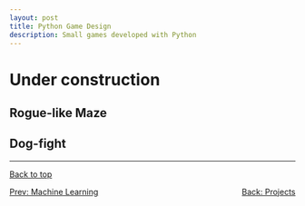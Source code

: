 ```yaml
---
layout: post
title: Python Game Design
description: Small games developed with Python
---
```



# Under construction

## Rogue-like Maze


## Dog-fight


<hr>

<div>

  <a href="#top">Back to top</a>

  <p style="text-align:center; display: flex; justify-content: space-between">
    <a href="../5_project">Prev: Machine Learning</a>
    <a href="../">Back: Projects</a>
  </p>

</div>
